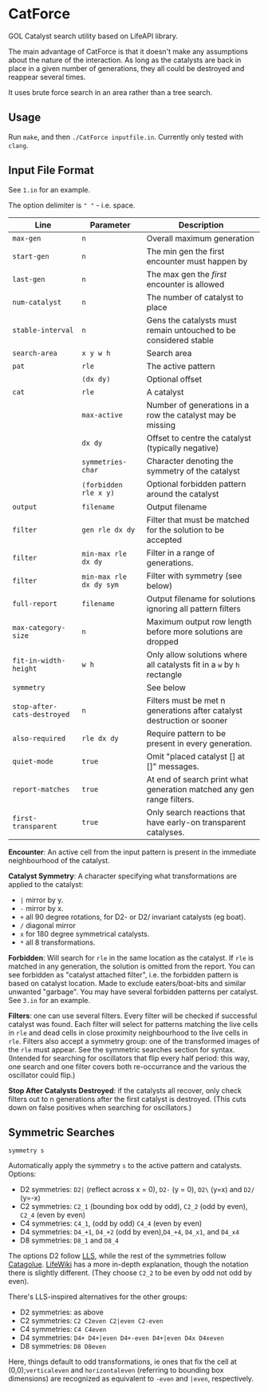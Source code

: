 # CatForce
GOL Catalyst search utility based on LifeAPI library.

The main advantage of CatForce is that it doesn't make any assumptions
about the nature of the interaction. As long as the catalysts are back
in place in a given number of generations, they all could be destroyed
and reappear several times.

It uses brute force search in an area rather than a tree search.

<!-- The torus centre is `(0, 0)` and left upper corner is `(-32, -->
<!-- -32)` and lower right corner is `(31,31)`. It has the same Y axis as -->
<!-- Golly (up is negative Y). -->

<!-- Another feature of LifeAPI preserved in CatForce is eliminating edge -->
<!-- gliders. LifeAPI is currently "listening" on the edges of the torus -->
<!-- for gliders and removes them. This feature is also true for CatForce. -->

Usage
--
Run `make`, and then `./CatForce inputfile.in`. Currently only tested with `clang`.

Input File Format
--
See `1.in` for an example.

The option delimiter is `" "` - i.e. space. 

| Line                        | Parameter                | Description                                                            |
|-----------------------------|--------------------------|------------------------------------------------------------------------|
| `max-gen`                   | `n`                      | Overall maximum generation                                             |
| `start-gen`                 | `n`                      | The min gen the first encounter must happen by                         |
| `last-gen`                  | `n`                      | The max gen the _first_ encounter is allowed                           |
| `num-catalyst`              | `n`                      | The number of catalyst to place                                        |
| `stable-interval`           | `n`                      | Gens the catalysts must remain untouched to be considered stable       |
| `search-area`               | `x y w h`                | Search area                                                            |
| `pat`                       | `rle`                    | The active pattern                                                     |
|                             | `(dx dy)`                | Optional offset                                                        |
| `cat `                      | `rle`                    | A catalyst                                                             |
|                             | `max-active`             | Number of generations in a row the catalyst may be missing             |
|                             | `dx dy`                  | Offset to centre the catalyst (typically negative)                     |
|                             | `symmetries-char`        | Character denoting the symmetry of the catalyst                        |
|                             | `(forbidden rle x y)`    | Optional forbidden pattern around the catalyst                         |
| `output`                    | `filename`               | Output filename                                                        |
| `filter`                    | `gen rle dx dy`          | Filter that must be matched for the solution to be accepted            |
| `filter`                    | `min-max rle dx dy`      | Filter in a range of generations.                                      |
| `filter`                    | `min-max rle dx dy sym`  | Filter with symmetry (see below)                                       |
| `full-report`               | `filename`               | Output filename for solutions ignoring all pattern filters             |
| `max-category-size`         | `n`                      | Maximum output row length before more solutions are dropped            |
| `fit-in-width-height`       | `w h`                    | Only allow solutions where all catalysts fit in a `w` by `h` rectangle |
| `symmetry`                  |                          | See below                                                              |
| `stop-after-cats-destroyed` | `n`                      | Filters must be met n generations after catalyst destruction or sooner |
| `also-required`             | `rle dx dy`              | Require pattern to be present in every generation.                     |
| `quiet-mode`                | `true`                   | Omit "placed catalyst [] at []" messages.                              |
| `report-matches`            | `true`                   | At end of search print what generation matched any gen range filters.  |
| `first-transparent`         | `true`                   | Only search reactions that have early-on transparent catalyses.        |



**Encounter**: An active cell from the input pattern is present in
the immediate neighbourhood of the catalyst.

**Catalyst Symmetry**: A character specifying what transformations are
applied to the catalyst:
- `|` mirror by y.
- `-` mirror by x.
- `+` all 90 degree rotations, for D2- or D2/ invariant catalysts (eg boat).
- `/` diagonal mirror
- `x` for 180 degree symmetrical catalysts.
- `*` all 8 transformations.

**Forbidden**: Will search for `rle` in the same location as the
catalyst. If `rle` is matched in any generation, the solution is
omitted from the report. You can see forbidden as "catalyst attached
filter", i.e. the forbidden pattern is based on catalyst location.
Made to exclude eaters/boat-bits and similar unwanted "garbage". You
may have several forbidden patterns per catalyst. See `3.in` for
an example.

**Filters**: one can use several filters. Every filter will be
checked if successful catalyst was found. Each filter will select
for patterns matching the live cells in `rle` and dead cells in close
proximity neighbourhood to the live cells in `rle`. Filters also
accept a symmetry group: one of the transformed images of the
`rle` must appear. See the symmetric searches section for syntax.
(Intended for searching for oscillators that flip every half period:
 this way, one search and one filter covers both re-occurrance
 and the various the oscillator could flip.)

**Stop After Catalysts Destroyed**: if the catalysts all recover,
only check filters out to n generations after the first
catalyst is destroyed. (This cuts down on false positives 
when searching for oscillators.)

<!-- Combining Results -->
<!-- --- -->

<!-- `combine-results yes [<survive-0> <survive-1> ...]` -->

<!-- If this feature is enabled the search will at first ignore all filters -->
<!-- and survival inputs, and will search all the possible catalysts. Then -->
<!-- it will try to combine all the found catalysts in all possible -->
<!-- combinations, and only then will filter by `survive-i` and apply the -->
<!-- filters to exclude them from the final report. -->
 
<!-- This feature will generate report as follows: -->
 
<!-- - `output.rle` - all the possible catalysts. -->
<!-- - `output.rle_Combined*.rle` - will generate all combined reports. -->
<!-- - `output.rle_Final.rle` - the final report. **This is the main output.** -->
 
<!-- Optional survival filter per "iteration" are added. Combine works as -->
<!-- follows: each time it start from the initial search results (combine -->
<!-- by default uses survive count = 1), and tries to add catalyst from -->
<!-- those results. Sometimes one could get explosion, if the interaction -->
<!-- is very potent. So filter is added to limit the combine, by surviving -->
<!-- count (if something doesn't survive with two catalyst for 5 -->
<!-- iterations, it's probably junk - so CatForce will filter it on the -->
<!-- second combine iteration and not in the end). -->
 
<!-- This allows faster and more efficient combine operation with very -->
<!-- potent conduits which otherwise would overflow the system, with many -->
<!-- useless catalysts. -->
 
<!-- **NOTE** Recommended for use only for `num-catalyst` = 1 or 2 -->

<!-- **NOTE** See 4.in file for example.  -->
 
<!-- **NOTE** CatForce will use the last `survive-i` as the default from -->
<!-- that point on. If you don't enter any numbers it will use survival -->
<!-- count 1, and will filter only when finish all possible combinations. -->

Symmetric Searches
---

`symmetry s`

Automatically apply the symmetry `s` to the active pattern and catalysts. Options:
- D2 symmetries: `D2|` (reflect across x = 0), `D2-` (y = 0), `D2\` (y=x) and `D2/` (y=-x)
- C2 symmetries: `C2_1` (bounding box odd by odd), `C2_2` (odd by even), `C2_4` (even by even)
- C4 symmetries: `C4_1`, (odd by odd) `C4_4` (even by even)
- D4 symmetries: `D4_+1`, `D4_+2` (odd by even),`D4_+4`, `D4_x1`, and `D4_x4`
- D8 symmetries: `D8_1` and `D8_4`


The options D2 follow [LLS](https://gitlab.com/OscarCunningham/logic-life-search), while the rest of the symmetries follow [Catagolue](https://catagolue.hatsya.com/census). [LifeWiki](https://conwaylife.com/wiki/Static_symmetry) has a more in-depth explanation, though the notation there is slightly
different. (They choose `C2_2` to be even by odd not odd by even).

There's LLS-inspired alternatives for the other groups: 
- D2 symmetries: as above
- C2 symmetries: `C2 C2even C2|even C2-even`
- C4 symmetries: `C4 C4even`
- D4 symmetries: `D4+ D4+|even D4+-even D4+|even D4x D4xeven`
- D8 symmetries: `D8 D8even`

Here, things default to odd transformations, ie ones that fix the cell at (0,0);`verticaleven` and `horizontaleven` (referring to bounding
box dimensions) are recognized as equivalent to `-even` and `|even`,
respectively.

